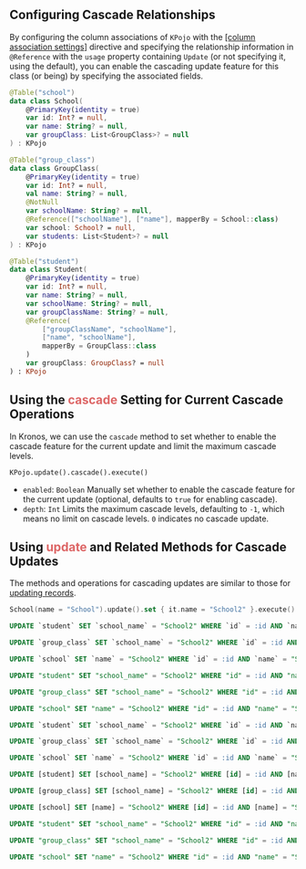 ## Configuring Cascade Relationships

By configuring the column associations of `KPojo` with the <a href="/documentation/en/class-definition/table-class-definition#column-association-setting">[column association settings]</a> directive and specifying the relationship information in `@Reference` with the `usage` property containing `Update` (or not specifying it, using the default), you can enable the cascading update feature for this class (or being) by specifying the associated fields.

```kotlin name="kotlin" icon="kotlin" {6, 14-18, 26-33}
@Table("school")
data class School(
    @PrimaryKey(identity = true)
    var id: Int? = null,
    var name: String? = null,
    var groupClass: List<GroupClass>? = null
) : KPojo

@Table("group_class")
data class GroupClass(
    @PrimaryKey(identity = true)
    var id: Int? = null,
    val name: String? = null,
    @NotNull
    var schoolName: String? = null,
    @Reference(["schoolName"], ["name"], mapperBy = School::class)
    var school: School? = null,
    var students: List<Student>? = null
) : KPojo

@Table("student")
data class Student(
    @PrimaryKey(identity = true)
    var id: Int? = null,
    var name: String? = null,
    var schoolName: String? = null,
    var groupClassName: String? = null,
    @Reference(
        ["groupClassName", "schoolName"],
        ["name", "schoolName"],
        mapperBy = GroupClass::class
    )
    var groupClass: GroupClass? = null
) : KPojo
```

## Using the <span style="color: #DD6666">cascade</span> Setting for Current Cascade Operations

In Kronos, we can use the `cascade` method to set whether to enable the cascade feature for the current update and limit the maximum cascade levels.

`KPojo.update().cascade().execute()`

- `enabled`: `Boolean` Manually set whether to enable the cascade feature for the current update (optional, defaults to `true` for enabling cascade).
- `depth`: `Int` Limits the maximum cascade levels, defaulting to `-1`, which means no limit on cascade levels. `0` indicates no cascade update.

## Using <span style="color: #DD6666">update</span> and Related Methods for Cascade Updates

The methods and operations for cascading updates are similar to those for [updating records](/documentation/en/database/update-records).

```kotlin group="Case 1" name="kotlin" icon="kotlin" {7-11}
School(name = "School").update().set { it.name = "School2" }.execute()
```

```sql group="Case 1" name="Mysql" icon="mysql"
UPDATE `student` SET `school_name` = "School2" WHERE `id` = :id AND `name` = :name AND `student_no` = :studentNo AND `school_name` = "School" AND `group_class_name` = :groupClassName

UPDATE `group_class` SET `school_name` = "School2" WHERE `id` = :id AND `name` = :name AND `school_name` = "School"

UPDATE `school` SET `name` = "School2" WHERE `id` = :id AND `name` = "School"
```

```sql group="Case 1" name="PostgreSQL" icon="postgres"
UPDATE "student" SET "school_name" = "School2" WHERE "id" = :id AND "name" = :name AND "student_no" = :studentNo AND "school_name" = "School" AND "group_class_name" = :groupClassName

UPDATE "group_class" SET "school_name" = "School2" WHERE "id" = :id AND "name" = :name AND "school_name" = "School"

UPDATE "school" SET "name" = "School2" WHERE "id" = :id AND "name" = "School"
```

```sql group="Case 1" name="SQLite" icon="sqlite"
UPDATE `student` SET `school_name` = "School2" WHERE `id` = :id AND `name` = :name AND `student_no` = :studentNo AND `school_name` = "School" AND `group_class_name` = :groupClassName

UPDATE `group_class` SET `school_name` = "School2" WHERE `id` = :id AND `name` = :name AND `school_name` = "School"

UPDATE `school` SET `name` = "School2" WHERE `id` = :id AND `name` = "School"
```

```sql group="Case 1" name="SQLServer" icon="sqlserver"
UPDATE [student] SET [school_name] = "School2" WHERE [id] = :id AND [name] = :name AND [student_no] = :studentNo AND [school_name] = "School" AND [group_class_name] = :groupClassName

UPDATE [group_class] SET [school_name] = "School2" WHERE [id] = :id AND [name] = :name AND [school_name] = "School"

UPDATE [school] SET [name] = "School2" WHERE [id] = :id AND [name] = "School"
```

```sql group="Case 1" name="Oracle" icon="oracle"
UPDATE "student" SET "school_name" = "School2" WHERE "id" = :id AND "name" = :name AND "student_no" = :studentNo AND "school_name" = "School" AND "group_class_name" = :groupClassName

UPDATE "group_class" SET "school_name" = "School2" WHERE "id" = :id AND "name" = :name AND "school_name" = "School"

UPDATE "school" SET "name" = "School2" WHERE "id" = :id AND "name" = "School"
```
